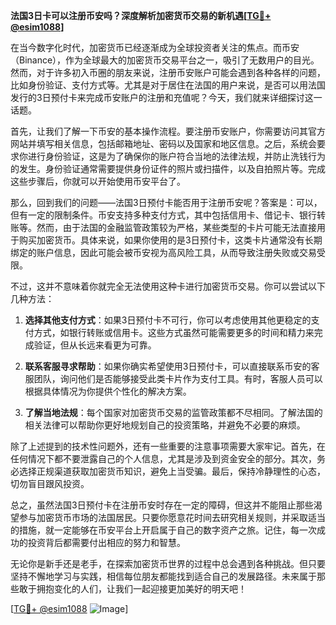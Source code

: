 **法国3日卡可以注册币安吗？深度解析加密货币交易的新机遇[[TG💪+ @esim1088](https://t.me/s/esim1088)]**

在当今数字化时代，加密货币已经逐渐成为全球投资者关注的焦点。而币安（Binance），作为全球最大的加密货币交易平台之一，吸引了无数用户的目光。然而，对于许多初入币圈的朋友来说，注册币安账户可能会遇到各种各样的问题，比如身份验证、支付方式等。尤其是对于居住在法国的用户来说，是否可以用法国发行的3日预付卡来完成币安账户的注册和充值呢？今天，我们就来详细探讨这一话题。

首先，让我们了解一下币安的基本操作流程。要注册币安账户，你需要访问其官方网站并填写相关信息，包括邮箱地址、密码以及国家和地区信息。之后，系统会要求你进行身份验证，这是为了确保你的账户符合当地的法律法规，并防止洗钱行为的发生。身份验证通常需要提供身份证件的照片或扫描件，以及自拍照片等。完成这些步骤后，你就可以开始使用币安平台了。

那么，回到我们的问题——法国3日预付卡能否用于注册币安呢？答案是：可以，但有一定的限制条件。币安支持多种支付方式，其中包括信用卡、借记卡、银行转账等。然而，由于法国的金融监管政策较为严格，某些类型的卡片可能无法直接用于购买加密货币。具体来说，如果你使用的是3日预付卡，这类卡片通常没有长期绑定的账户信息，因此可能会被币安视为高风险工具，从而导致注册失败或交易受限。

不过，这并不意味着你就完全无法使用这种卡进行加密货币交易。你可以尝试以下几种方法：

1. **选择其他支付方式**：如果3日预付卡不可行，你可以考虑使用其他更稳定的支付方式，如银行转账或信用卡。这些方式虽然可能需要更多的时间和精力来完成验证，但从长远来看更为可靠。

2. **联系客服寻求帮助**：如果你确实希望使用3日预付卡，可以直接联系币安的客服团队，询问他们是否能够接受此类卡片作为支付工具。有时，客服人员可以根据具体情况为你提供个性化的解决方案。

3. **了解当地法规**：每个国家对加密货币交易的监管政策都不尽相同。了解法国的相关法律可以帮助你更好地规划自己的投资策略，并避免不必要的麻烦。

除了上述提到的技术性问题外，还有一些重要的注意事项需要大家牢记。首先，在任何情况下都不要泄露自己的个人信息，尤其是涉及到资金安全的部分。其次，务必选择正规渠道获取加密货币知识，避免上当受骗。最后，保持冷静理性的心态，切勿盲目跟风投资。

总之，虽然法国3日预付卡在注册币安时存在一定的障碍，但这并不能阻止那些渴望参与加密货币市场的法国居民。只要你愿意花时间去研究相关规则，并采取适当的措施，就一定能够在币安平台上开启属于自己的数字资产之旅。记住，每一次成功的投资背后都需要付出相应的努力和智慧。

无论你是新手还是老手，在探索加密货币世界的过程中总会遇到各种挑战。但只要坚持不懈地学习与实践，相信每位朋友都能找到适合自己的发展路径。未来属于那些敢于拥抱变化的人们，让我们一起迎接更加美好的明天吧！

[[TG💪+ @esim1088](https://t.me/s/esim1088) ![Image](https://i.postimg.cc/4NQfJmqS/Snipaste-2025-05-13-00-14-12.png)]